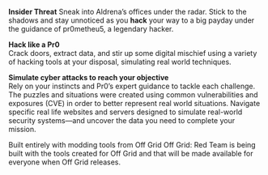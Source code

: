 **Insider Threat**
Sneak into Aldrena’s offices under the radar. Stick to the shadows and stay unnoticed as you **hack** your way to a big payday under the guidance of pr0metheu5, a legendary hacker.

**Hack like a Pr0**  
Crack doors, extract data, and stir up some digital mischief using a variety of hacking tools at your disposal, simulating real world techniques. 

**Simulate cyber attacks to reach your objective**  
Rely on your instincts and Pr0’s expert guidance to tackle each challenge. The puzzles and situations were created using common vulnerabilities and exposures (CVE) in order to better represent real world situations. Navigate specific real life websites and servers designed to simulate real-world security systems—and uncover the data you need to complete your mission.

Built entirely with modding tools from Off Grid
Off Grid: Red Team is being built with the tools created for Off Grid and that will be made available for everyone when Off Grid releases. 